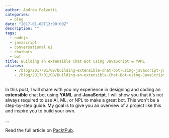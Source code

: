 ```yaml
---
author: Andrea Falzetti
categories:
  - blog
date: "2017-01-08T13:00:00Z"
description: ""
tags:
  - nodejs
  - javascript
  - conversational ui 
  - chatbots
  - bot
title: Building an extensible Chat Bot using JavaScript & YAML
aliases:
    - /blog/2017/01/08/building-extensible-chat-bot-using-javascript-yaml.html
    - /blog/2017/01/08/Building-an-extensible-Chat-Bot-using-JavaScript-YAML/
---
```


In this post, I will share with you my experience in designing and coding an **extensible** chat bot using **YAML** and **JavaScript**. I will show you that it's not always required to use AI, ML, or NPL to make a great bot. This won't be a step-by-step guide. My goal is to give you an overview of a project like this and inspire you to build your own.

&hellip;

Read the full article on [PacktPub](https://hub.packtpub.com/building-extensible-chat-bot-using-javascript-yaml/).
